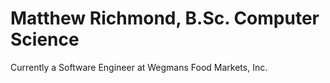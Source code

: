 # Matthew Richmond, B.Sc. Computer Science
Currently a Software Engineer at Wegmans Food Markets, Inc.
